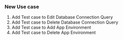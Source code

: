 ### New Use case
1. Add Test case to Edit Database Connection Query
2. Add Test case to Delete Database Connection Query
3. Add Test case to Add App Environment
4. Add Test case to Delete App Environment